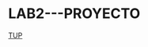 # LAB2---PROYECTO
<a href="https://raw.githubusercontent.com/nicoamaciel/LAB2---PROYECTO/main/readme.png">TUP</a>

